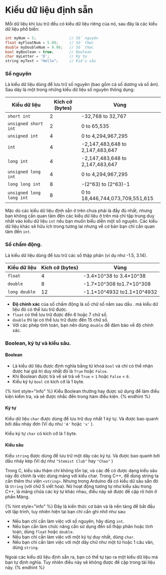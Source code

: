 # Kiểu dữ liệu định sẵn

Mỗi dữ liệu khi lưu trữ đều có kiểu dữ liệu riêng của nó, sau đây là các kiểu dữ liệu phổ biến:&#x20;

```cpp
int myNum = 5;               // Số nguyên
float myFloatNum = 5.99;     // Số thực
double myDoubleNum = 9.98;   // Số thực
bool myBoolean = true;       // Boolean
char myLetter = 'D';         // Ký tự
string myText = "Hello";     // Kiểu sâu
```

### Số nguyên

Là kiểu dữ liệu dùng để lưu trữ số nguyên (bao gồm cả số dương và số âm). Sau dây là một trong những kiểu dữ liệu số nguyên thông dụng:

<table data-full-width="false"><thead><tr><th>Kiểu dữ liệu</th><th>Kích cỡ (bytes)</th><th>Vùng</th></tr></thead><tbody><tr><td><code>short int</code></td><td>2</td><td>-32,768 to 32,767</td></tr><tr><td><code>unsigned short int</code></td><td>2</td><td>0 to 65,535</td></tr><tr><td><code>unsigned int</code></td><td>4</td><td>0 to 4,294,967,295</td></tr><tr><td><code>int</code></td><td>4</td><td>-2,147,483,648 to 2,147,483,647</td></tr><tr><td><code>long int</code></td><td>4</td><td>-2,147,483,648 to 2,147,483,647</td></tr><tr><td><code>unsigned long int</code></td><td>4</td><td>0 to 4,294,967,295</td></tr><tr><td><code>long long int</code></td><td>8</td><td>-(2^63) to (2^63)-1</td></tr><tr><td><code>unsigned long long int</code></td><td>8</td><td>0 to 18,446,744,073,709,551,615</td></tr></tbody></table>

Mặc dù các kiểu dữ liệu định sẵn ở trên chưa phải là đầy đủ nhất, nhưng bạn không cần quan tâm đến các kiểu dữ liệu ở trên mà chỉ tập trung duy nhất vào kiểu dữ liệu `int` nếu bạn muốn biểu diễn một số nguyên. Các kiểu dữ liệu khác sẽ hữu ích trong tương lai nhưng về cơ bản bạn chỉ cần quan tâm đến `int`.

### Số chấm động.&#x20;

Là kiểu dữ liệu dùng để lưu trữ các số thập phân (ví dụ như -1.5, 3.14).&#x20;

| Kiểu dữ liệu  | Kích cỡ (bytes) | Vùng                       |
| ------------- | --------------- | -------------------------- |
| `float`       | 4               | -3.4×10^38 to 3.4×10^38    |
| `double`      | 8               | -1.7×10^308 to1.7×10^308   |
| `long double` | 12              | -1.1×10^4932 to1.1×10^4932 |

* **Độ chính xác** của số chấm động là số chữ số nằm sau dấu . mà kiểu dữ liệu đó có thể lưu trữ được.
* `float` có thể lưu trữ được đến 6 hoặc 7 chữ số.
* `double` thì lại có thể lưu trữ được đến 15 chữ số.&#x20;
* Với các phép tính toán, bạn nên dùng `double` để đảm bảo về độ chính xác.

### Boolean, ký tự và kiểu sâu.

#### Boolean

* Là kiểu dữ liệu được định nghĩa bằng từ khoá `bool` và chỉ có thể nhận được hai giá trị duy nhất đó là `True` hoặc `False`.&#x20;
* Khi Boolean được trả về sẽ trả về `True` = `1` hoặc `False` = `0`.
* Kiểu ký tự `bool` có kích cỡ là 1 byte.

{% hint style="info" %}
Kiểu Boolean thường hay được sử dụng để làm điều kiện kiểm tra, và sẽ được nhắc đến trong hàm điều kiện.
{% endhint %}

#### Ký tự

Kiểu dữ liệu `char` được dùng để lưu trữ duy nhất 1 ký tự. Và được bao quanh bởi dấu nháy đơn (Ví dụ như `'A'` hoặc `'x'` ).

Kiểu ký tự `char` có kích cỡ là 1 byte.

#### Kiểu sâu

Kiểu `string` được dùng để lưu trữ một dãy các ký tự. Và được bao quanh bởi dấu nháy kép (Ví dự như `"Stemist Club"` hay `"Chao"` )

Trong C, kiểu sâu thậm chí không tồn tại, và các để có được dạng kiểu sâu này đó chính là việc dùng mảng với kiểu char. Trong C++, để dùng string ta cần thêm thư viện `<string>`. Nhưng trong Arduino đã có kiểu dữ sâu sẵn đó là `String` (với chữ S viết hoa). Nó hoạt động tương tự như kiểu sâu trong C++, là mảng chứa các ký tự khác nhau, điều này sẽ được đề cập rõ hơn ở phần Mảng.&#x20;

{% hint style="info" %}
Đây là kiến thức cơ bản và là nền tảng để bắt đầu với lập trình, tuy nhiên hiện tại bạn chỉ cần ghi nhớ như sau:

* Nếu bạn chỉ cần làm việc với số nguyên, hãy dùng `int`.
* Nếu bạn cần làm chức năng cần sử dụng đến số thập phân hoặc tính toán, dùng `float` hoặc `double`.
* Nếu bạn chỉ cần làm việc với một ký tự duy nhất, dùng `char`.
* Nếu bạn chỉ cần làm việc với một dãy chữ như một từ hoặc 1 câu văn, dùng `string`.

Ngoài các kiểu dữ liệu định sẵn ra, bạn có thể tự tạo ra một kiểu dữ liệu mà bạn tự định nghĩa. Tuy nhiên điều này sẽ không được đề cập trong tài liệu này.
{% endhint %}

